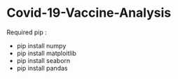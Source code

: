 # Covid-19-Vaccine-Analysis

Required pip :
 - pip install numpy
 - pip install matploitlib
 - pip install seaborn
 - pip install pandas

